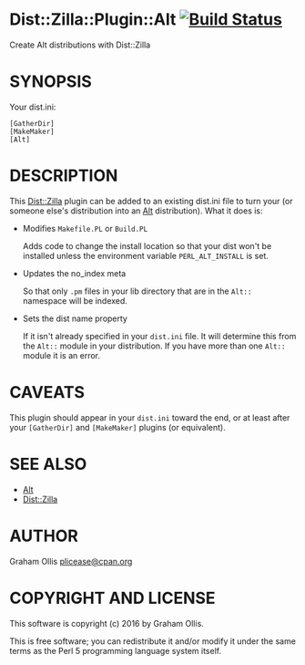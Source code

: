 # Dist::Zilla::Plugin::Alt [![Build Status](https://secure.travis-ci.org/plicease/Dist-Zilla-Plugin-Alt.png)](http://travis-ci.org/plicease/Dist-Zilla-Plugin-Alt)

Create Alt distributions with Dist::Zilla

# SYNOPSIS

Your dist.ini:

    [GatherDir]
    [MakeMaker]
    [Alt]

# DESCRIPTION

This [Dist::Zilla](https://metacpan.org/pod/Dist::Zilla) plugin can be added to an existing dist.ini file to
turn your (or someone else's distribution into an [Alt](https://metacpan.org/pod/Alt) distribution).
What it does is:

- Modifies `Makefile.PL` or `Build.PL`

    Adds code to change the install location so that your dist won't
    be installed unless the environment variable `PERL_ALT_INSTALL`
    is set.

- Updates the no\_index meta

    So that only `.pm` files in your lib directory that are in the
    `Alt::` namespace will be indexed.

- Sets the dist name property

    If it isn't already specified in your `dist.ini` file.  It will
    determine this from the `Alt::` module in your distribution.
    If you have more than one `Alt::` module it is an error.

# CAVEATS

This plugin should appear in your `dist.ini` toward the end, or at
least after your `[GatherDir]` and `[MakeMaker]` plugins (or equivalent).

# SEE ALSO

- [Alt](https://metacpan.org/pod/Alt)
- [Dist::Zilla](https://metacpan.org/pod/Dist::Zilla)

# AUTHOR

Graham Ollis <plicease@cpan.org>

# COPYRIGHT AND LICENSE

This software is copyright (c) 2016 by Graham Ollis.

This is free software; you can redistribute it and/or modify it under
the same terms as the Perl 5 programming language system itself.
